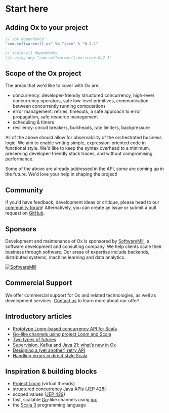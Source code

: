 # Start here

## Adding Ox to your project

```scala
// sbt dependency
"com.softwaremill.ox" %% "core" % "0.2.1"

// scala-cli dependency
//> using dep "com.softwaremill.ox::core:0.2.1"
```

## Scope of the Ox project

The areas that we'd like to cover with Ox are:

* concurrency: developer-friendly structured concurrency, high-level concurrency operators, safe low-level primitives, 
  communication between concurrently running computations
* error management: retries, timeouts, a safe approach to error propagation, safe resource management
* scheduling & timers
* resiliency: circuit breakers, bulkheads, rate limiters, backpressure

All of the above should allow for observability of the orchestrated business logic. We aim to enable writing simple, 
expression-oriented code in functional style. We'd like to keep the syntax overhead to a minimum, preserving 
developer-friendly stack traces, and without compromising performance.

Some of the above are already addressed in the API, some are coming up in the future. We'd love your help in shaping the
project!

## Community

If you'd have feedback, development ideas or critique, please head to our [community forum](https://softwaremill.community/c/ox/12)!
Alternatively, you can create an issue or submit a pull request on [GitHub](https://github.com/softwaremill/ox).

## Sponsors

Development and maintenance of Ox is sponsored by [SoftwareMill](https://softwaremill.com), a software development and consulting company. 
We help clients scale their business through software. Our areas of expertise include backends, distributed systems, 
machine learning and data analytics.

[![](https://files.softwaremill.com/logo/logo.png "SoftwareMill")](https://softwaremill.com)

## Commercial Support

We offer commercial support for Ox and related technologies, as well as development services. 
[Contact us](https://softwaremill.com/contact/) to learn more about our offer!

## Introductory articles

* [Prototype Loom-based concurrency API for Scala](https://softwaremill.com/prototype-loom-based-concurrency-api-for-scala/)
* [Go-like channels using project Loom and Scala](https://softwaremill.com/go-like-channels-using-project-loom-and-scala/)
* [Two types of futures](https://softwaremill.com/two-types-of-futures/)
* [Supervision, Kafka and Java 21: what’s new in Ox](https://softwaremill.com/supervision-kafka-and-java-21-whats-new-in-ox/)
* [Designing a (yet another) retry API](https://softwaremill.com/designing-a-yet-another-retry-api/)
* [Handling errors in direct style Scala](https://softwaremill.com/handling-errors-in-direct-style-scala/)

## Inspiration & building blocks

* [Project Loom](https://openjdk.org/projects/loom/) (virtual threads)
* structured concurrency Java APIs ([JEP 428](https://openjdk.org/jeps/428))
* scoped values ([JEP 429](https://openjdk.org/jeps/429))
* fast, scalable [Go](https://golang.org)-like channels using [jox](https://github.com/softwaremill/jox)
* the [Scala 3](https://www.scala-lang.org) programming language
